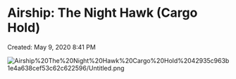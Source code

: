 # Airship: The Night Hawk (Cargo Hold)

Created: May 9, 2020 8:41 PM

![Airship%20The%20Night%20Hawk%20Cargo%20Hold%2042935c963b1e4a638cef53c62c622596/Untitled.png](Airship%20The%20Night%20Hawk%20Cargo%20Hold%2042935c963b1e4a638cef53c62c622596/Untitled.png)